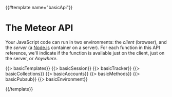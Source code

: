 {{#template name="basicApi"}}

<h1 id="api">The Meteor API</h1>

Your JavaScript code can run in two environments: the *client* (browser), and
the *server* (a [Node.js](http://nodejs.org/) container on a server).  For each
function in this API reference, we'll indicate if the function is available just
on the client, just on the server, or *Anywhere*.

{{> basicTemplates}}
{{> basicSession}}
{{> basicTracker}}
{{> basicCollections}}
{{> basicAccounts}}
{{> basicMethods}}
{{> basicPubsub}}
{{> basicEnvironment}}

{{/template}}